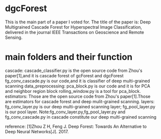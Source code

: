 # dgcForest
This is the main part of a paper I voted for. The title of the paper is: Deep Multigrained Cascade Forest for Hyperspectral Image Classification, delivered in the journal IEEE Transactions on Geoscience and Remote Sensing.

# main folders and their function
cascade:
             cascade_classifier.py  is the open source code from Zhou's paper[1],and it is cascade forest of gcForest and dgcForest
             fg_conv_cascade.py is our code,and it is classifier of deep multi-grained scanning
data_preprocessing:
	pca_block.py is our code and it is for PCA and neighbor region block
	rolling_window.py is a tool for pca_block.
estimators:
	Those are the open source code from  Zhou's paper[1].Those are estimators for cascade forest and deep mulit-grained scanning.
layers:
	fg_conv_layer.py is our deep multi-grained scanning layer;
	fg_pool_layer.py is our pool layer.
Note:fg_conv_layer.py,fg_pool_layer.py and fg_conv_cascade.py in cascade  constitute our deep multi-grained scanning

reference:
[1]Zhou Z H, Feng J. Deep Forest: Towards An Alternative to Deep Neural Networks[J]. 2017.
